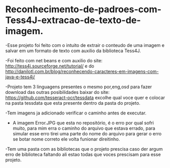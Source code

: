 # Reconhecimento-de-padroes-com-Tess4J-extracao-de-texto-de-imagem.

-Esse projeto foi feito com o intuito de extrair o conteudo de uma imagem e salvar em um formato de texto com auxilio da biblioteca Tess4J.

-Foi feito com net beans e com auxilio do site: http://tess4j.sourceforge.net/tutorial/ e do http://danilotl.com.br/blog/reconhecendo-caracteres-em-imagens-com-java-e-tess4j/ 

-Projeto tem 3 linguagens presentes o mesmo por,eng,osd para fazer download das outras posibilidades baixar do site: https://github.com/tesseract-ocr/tessdata excolhe qual voce quer e colocar na pasta tessdata que esta presente dentro da pasta do projeto.

-Tem imagens ja adicionado verificar o caminho antes de executar.

- A imagem Error.JPG que esta no repositório, é o erro por qual sofri muito, para mim erra o caminho do arquivo que estava errado, para simular esse erro tirei uma parte do nome do arquivo para gerar o erro se botar nome correto ele volta funionar direitinho.

-Tem uma pasta com as bibliotecas que o projeto prescisa caso der argum erro de biblioteca faltando ali estao todas que voces prescisam para esse projeto.

